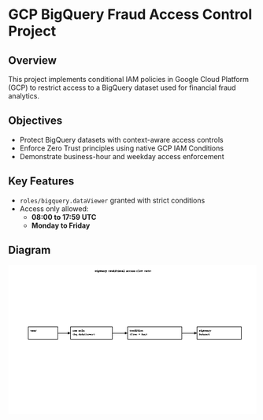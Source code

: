 # GCP BigQuery Fraud Access Control Project

## Overview
This project implements conditional IAM policies in Google Cloud Platform (GCP) to restrict access to a BigQuery dataset used for financial fraud analytics.

## Objectives
- Protect BigQuery datasets with context-aware access controls
- Enforce Zero Trust principles using native GCP IAM Conditions
- Demonstrate business-hour and weekday access enforcement

## Key Features
- `roles/bigquery.dataViewer` granted with strict conditions
- Access only allowed:
  - **08:00 to 17:59 UTC**
  - **Monday to Friday**

## Diagram
![Access Control](bigquery_access_flow_diagram.png)
